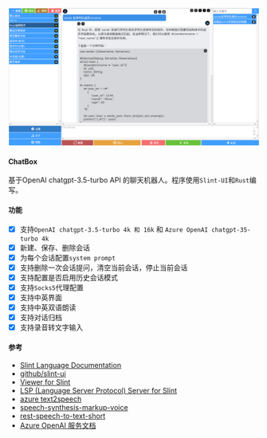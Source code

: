 ![screenshot](./screenshot/chatbox.png)

#### ChatBox
基于OpenAI chatgpt-3.5-turbo API 的聊天机器人。程序使用`Slint-UI`和`Rust`编写。

#### 功能
- [x] 支持`OpenAI chatgpt-3.5-turbo 4k 和 16k` 和 `Azure OpenAI chatgpt-35-turbo 4k`
- [x] 新建、保存、删除会话
- [x] 为每个会话配置`system prompt`
- [x] 支持删除一次会话提问，清空当前会话，停止当前会话
- [x] 支持配置是否启用历史会话模式
- [x] 支持`Socks5`代理配置
- [x] 支持中英界面
- [x] 支持中英双语朗读
- [x] 支持对话归档
- [x] 支持录音转文字输入

#### 参考
- [Slint Language Documentation](https://slint-ui.com/releases/1.0.0/docs/slint/)
- [github/slint-ui](https://github.com/slint-ui/slint)
- [Viewer for Slint](https://github.com/slint-ui/slint/tree/master/tools/viewer)
- [LSP (Language Server Protocol) Server for Slint](https://github.com/slint-ui/slint/tree/master/tools/lsp)
- [azure text2speech](https://learn.microsoft.com/zh-cn/azure/cognitive-services/speech-service/text-to-speech)
- [speech-synthesis-markup-voice](https://learn.microsoft.com/zh-cn/azure/cognitive-services/speech-service/speech-synthesis-markup-voice)
- [rest-speech-to-text-short](https://learn.microsoft.com/zh-cn/azure/cognitive-services/speech-service/rest-speech-to-text-short)
- [Azure OpenAI 服务文档](https://learn.microsoft.com/zh-cn/azure/cognitive-services/openai/)
